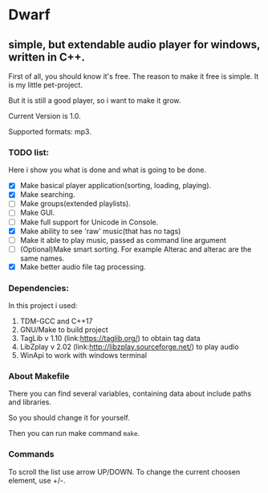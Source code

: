 # Dwarf
## simple, but extendable audio player for windows, written in C++.

First of all, you should know it's free. The reason to make it free is simple. It is my little pet-project.

But it is still a good player, so i want to make it grow.

Current Version is 1.0.

Supported formats: mp3.

### TODO list:
Here i show you what is done and what is going to be done.
- [x] Make basical player application(sorting, loading, playing).
- [x] Make searching.
- [ ] Make groups(extended playlists).
- [ ] Make GUI.
- [ ] Make full support for Unicode in Console.
- [x] Make ability to see 'raw' music(that has no tags)
- [ ] Make it able to play music, passed as command line argument
- [ ] (Optional)Make smart sorting. For example Alterac and alterac are the same names.
- [x] Make better audio file tag processing.

### Dependencies:
In this project i used:

1. TDM-GCC and C++17
2. GNU/Make to build project
3. TagLib v 1.10 (link:https://taglib.org/) to obtain tag data
4. LibZplay v 2.02 (link:http://libzplay.sourceforge.net/) to play audio
5. WinApi to work with windows terminal

### About Makefile

There you can find several variables, containing data about include paths and libraries.

So you should change it for yourself.

Then you can run make command `make`.

### Commands

To scroll the list use arrow UP/DOWN.
To change the current choosen element, use +/-.
